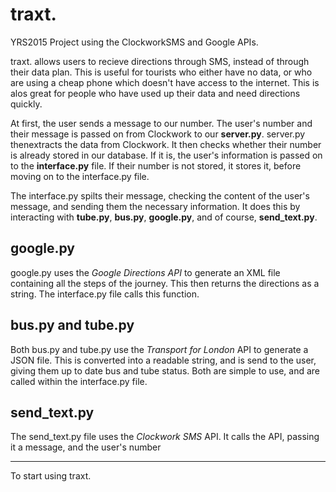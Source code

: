 # traxt.

YRS2015 Project using the ClockworkSMS and Google APIs.

traxt. allows users to recieve directions through SMS, instead of through their data plan. This is useful for tourists who either have no data, or who are using a cheap phone which doesn't have access to the internet. This is alos great for people who have used up their data and need directions quickly. 

At first, the user sends a message to our number. The user's number and their message is passed on from Clockwork to our **server.py**. server.py thenextracts the data from Clockwork. It then checks whether their number is already stored in our database. If it is, the user's information is passed on to the **interface.py** file. If their number is not stored, it stores it, before moving on to the interface.py file. 

The interface.py spilts their message, checking the content of the user's message, and sending them the necessary information. It does this by interacting with **tube.py**, **bus.py**, **google.py**, and of course, **send_text.py**. 

google.py
---------

google.py uses the *Google Directions API* to generate an XML file containing all the steps of the journey. This then returns the directions as a string. The interface.py file calls this function. 

bus.py and tube.py
------------------

Both bus.py and tube.py use the *Transport for London* API to generate a JSON file. This is converted into a readable string, and is send to the user, giving them up to date bus and tube status. Both are simple to use, and are called within the interface.py file. 

send_text.py
------------

The send_text.py file uses the *Clockwork SMS* API. It calls the API, passing it a message, and the user's number

--------------------------------------------------------------------

To start using traxt. 
